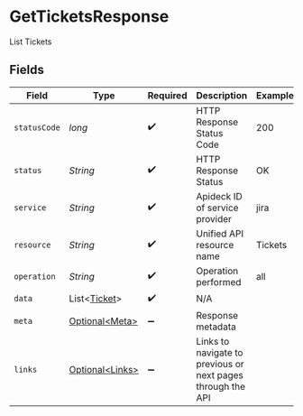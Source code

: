 # GetTicketsResponse

List Tickets


## Fields

| Field                                                       | Type                                                        | Required                                                    | Description                                                 | Example                                                     |
| ----------------------------------------------------------- | ----------------------------------------------------------- | ----------------------------------------------------------- | ----------------------------------------------------------- | ----------------------------------------------------------- |
| `statusCode`                                                | *long*                                                      | :heavy_check_mark:                                          | HTTP Response Status Code                                   | 200                                                         |
| `status`                                                    | *String*                                                    | :heavy_check_mark:                                          | HTTP Response Status                                        | OK                                                          |
| `service`                                                   | *String*                                                    | :heavy_check_mark:                                          | Apideck ID of service provider                              | jira                                                        |
| `resource`                                                  | *String*                                                    | :heavy_check_mark:                                          | Unified API resource name                                   | Tickets                                                     |
| `operation`                                                 | *String*                                                    | :heavy_check_mark:                                          | Operation performed                                         | all                                                         |
| `data`                                                      | List\<[Ticket](../../models/components/Ticket.md)>          | :heavy_check_mark:                                          | N/A                                                         |                                                             |
| `meta`                                                      | [Optional\<Meta>](../../models/components/Meta.md)          | :heavy_minus_sign:                                          | Response metadata                                           |                                                             |
| `links`                                                     | [Optional\<Links>](../../models/components/Links.md)        | :heavy_minus_sign:                                          | Links to navigate to previous or next pages through the API |                                                             |